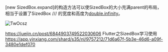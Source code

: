 [new SizedBox.expand]的构造方法可以使SizedBox的大小充满parent的布局，相当于设置了SizedBox
/// 的宽度和高度为[double.infinity](无穷大)。

<img src='https://gitee.com/threecornerstones/ThreeCornerstones_Pic/raw/master/uPic/TwOcsz.png' alt='TwOcsz'/>

https://juejin.cn/post/6844903749522030606  Flutter之SizedBox学习使用  https://app.yinxiang.com/shard/s35/nl/9757212/71d6a67f-5b3e-46d6-a09f-3480e1def070  